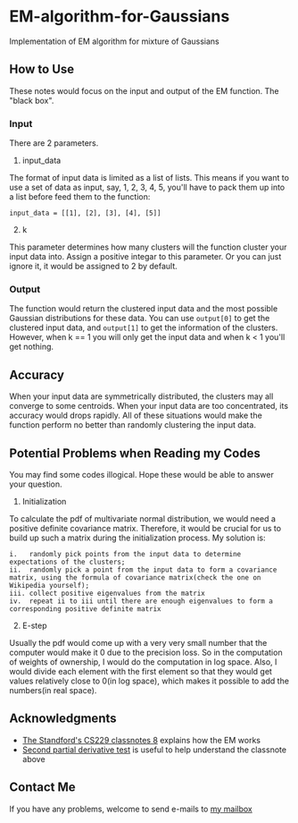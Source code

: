# EM-algorithm-for-Gaussians
Implementation of EM algorithm for mixture of Gaussians

## How to Use

These notes would focus on the input and output of the EM function. The "black box".

### Input

There are 2 parameters.

1. input_data

The format of input data is limited as a list of lists. This means if you want to use a set of data as input, say, 1, 2, 3, 4, 5, you'll have to pack them up into a list before feed them to the function:

```
input_data = [[1], [2], [3], [4], [5]]
```

2. k

This parameter determines how many clusters will the function cluster your input data into. Assign a positive integar to this parameter. Or you can just ignore it, it would be assigned to 2 by default.

### Output

The function would return the clustered input data and the most possible Gaussian distributions for these data. You can use `output[0]` to get the clustered input data, and `output[1]` to get the information of the clusters. However, when k == 1 you will only get the input data and when k < 1 you'll get nothing.

## Accuracy

When your input data are symmetrically distributed, the clusters may all converge to some centroids. When your input data are too concentrated, its accuracy would drops rapidly. All of these situations would make the function perform no better than randomly clustering the input data.

## Potential Problems when Reading my Codes

You may find some codes illogical. Hope these would be able to answer your question.

1. Initialization

To calculate the pdf of multivariate normal distribution, we would need a positive definite covariance matrix. Therefore, it would be crucial for us to build up such a matrix during the initialization process. My solution is:

```
i.   randomly pick points from the input data to determine expectations of the clusters;
ii.  randomly pick a point from the input data to form a covariance matrix, using the formula of covariance matrix(check the one on Wikipedia yourself);
iii. collect positive eigenvalues from the matrix
iv.  repeat ii to iii until there are enough eigenvalues to form a corresponding positive definite matrix
```

2. E-step

Usually the pdf would come up with a very very small number that the computer would make it 0 due to the precision loss. So in the computation of weights of ownership, I would do the computation in log space. Also, I would divide each element with the first element so that they would get values relatively close to 0(in log space), which makes it possible to add the numbers(in real space).

## Acknowledgments

* [The Standford's CS229 classnotes 8](http://cs229.stanford.edu/notes/cs229-notes8.pdf) explains how the EM works
* [Second partial derivative test](https://www.khanacademy.org/math/multivariable-calculus/applications-of-multivariable-derivatives/optimizing-multivariable-functions/a/second-partial-derivative-test) is useful to help understand the classnote above

## Contact Me

If you have any problems, welcome to send e-mails to [my mailbox](mailto:657711905@qq.com)
